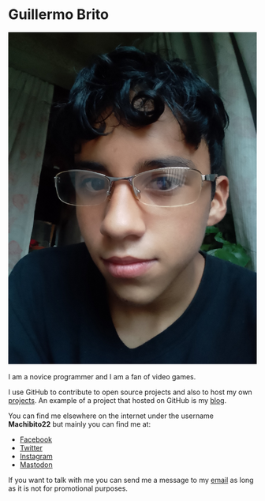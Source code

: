 # Guillermo Brito

![Photography by Guillermo Brito.](https://raw.githubusercontent.com/Machibito22/Machibito22/main/images/2023_Guillermo_Brito_(Machibito22).jpg)

I am a novice programmer and I am a fan of video games.

I use GitHub to contribute to open source projects and also to host my own [projects](https://github.com/Machibito22?tab=repositories). An example of a project that hosted on GitHub is my [blog](https://github.com/Machibito22/machibito22.github.io).

You can find me elsewhere on the internet under the username **Machibito22** but mainly you can find me at:

* [Facebook](https://www.facebook.com/Machibito22)
* [Twitter](https://twitter.com/Machibito22)
* [Instagram](https://www.instagram.com/machibito22)
* [Mastodon](https://mastodon.social/@Machibito22)

If you want to talk with me you can send me a message to my [email](mailto:machibito22@gmail.com) as long as it is not for promotional purposes.
